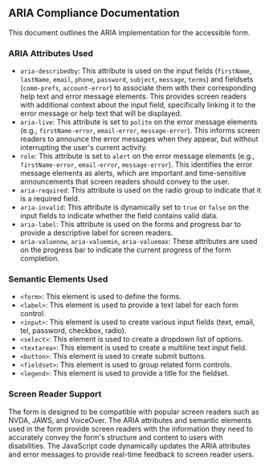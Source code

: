 ## ARIA Compliance Documentation

This document outlines the ARIA implementation for the accessible form.

### ARIA Attributes Used

*   `aria-describedby`: This attribute is used on the input fields (`firstName`, `lastName`, `email`, `phone`, `password`, `subject`, `message`, `terms`) and fieldsets (`comm-prefs`, `account-error`) to associate them with their corresponding help text and error message elements. This provides screen readers with additional context about the input field, specifically linking it to the error message or help text that will be displayed.
*   `aria-live`: This attribute is set to `polite` on the error message elements (e.g., `firstName-error`, `email-error`, `message-error`). This informs screen readers to announce the error messages when they appear, but without interrupting the user's current activity.
*   `role`: This attribute is set to `alert` on the error message elements (e.g., `firstName-error`, `email-error`, `message-error`). This identifies the error message elements as alerts, which are important and time-sensitive announcements that screen readers should convey to the user.
*   `aria-required`: This attribute is used on the radio group to indicate that it is a required field.
*   `aria-invalid`: This attribute is dynamically set to `true` or `false` on the input fields to indicate whether the field contains valid data.
*   `aria-label`: This attribute is used on the forms and progress bar to provide a descriptive label for screen readers.
*   `aria-valuenow`, `aria-valuemin`, `aria-valuemax`: These attributes are used on the progress bar to indicate the current progress of the form completion.

### Semantic Elements Used

*   `<form>`: This element is used to define the forms.
*   `<label>`: This element is used to provide a text label for each form control.
*   `<input>`: This element is used to create various input fields (text, email, tel, password, checkbox, radio).
*   `<select>`: This element is used to create a dropdown list of options.
*   `<textarea>`: This element is used to create a multiline text input field.
*   `<button>`: This element is used to create submit buttons.
*   `<fieldset>`: This element is used to group related form controls.
*   `<legend>`: This element is used to provide a title for the fieldset.

### Screen Reader Support

The form is designed to be compatible with popular screen readers such as NVDA, JAWS, and VoiceOver. The ARIA attributes and semantic elements used in the form provide screen readers with the information they need to accurately convey the form's structure and content to users with disabilities. The JavaScript code dynamically updates the ARIA attributes and error messages to provide real-time feedback to screen reader users.